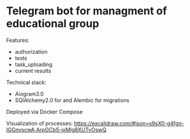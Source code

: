 # Telegram bot for managment of educational group

Features:
- authorization
- tests
- task_uploading
- current results

Technical stack:
- Aiogram3.0
- SQlAlchemy2.0 for and Alembic for migrations






Deployed via Docker Compose

Visualization of processes:
https://excalidraw.com/#json=s9sX0-g4fgn-IGGnvscwA,ArpGCb5-jxMlg8XUTvOswQ




